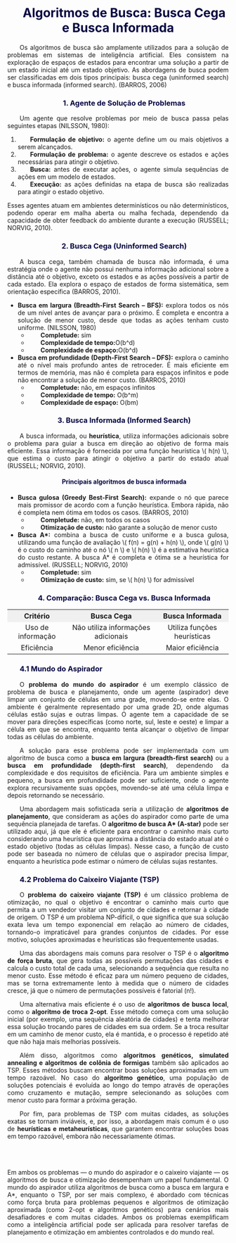 <div style="text-indent: 2em; text-align: justify;">

<h1 style="color: #070743; font-weight: bold; text-align: center">Algoritmos de Busca: Busca Cega e Busca Informada</h1>

Os algoritmos de busca são amplamente utilizados para a solução de problemas em sistemas de inteligência artificial. Eles consistem na exploração de espaços de estados para encontrar uma solução a partir de um estado inicial até um estado objetivo. As abordagens de busca podem ser classificadas em dois tipos principais: busca cega (uninformed search) e busca informada (informed search). (BARROS, 2006)

<h3 style="color: #070743; font-weight: bold; text-align: center">1. Agente de Solução de Problemas</h3>

Um agente que resolve problemas por meio de busca passa pelas seguintes etapas (NILSSON, 1980):
    <ol>
        <li><strong>Formulação de objetivo:</strong> o agente define um ou mais objetivos a serem alcançados.</li>
        <li><strong>Formulação de problema:</strong> o agente descreve os estados e ações necessárias para atingir o objetivo.</li>
        <li><strong>Busca:</strong> antes de executar ações, o agente simula sequências de ações em um modelo de estados.</li>
        <li><strong>Execução:</strong> as ações definidas na etapa de busca são realizadas para atingir o estado objetivo.</li>
    </ol>
Esses agentes atuam em ambientes determinísticos ou não determinísticos, podendo operar em malha aberta ou malha fechada, dependendo da capacidade de obter feedback do ambiente durante a execução (RUSSELL; NORVIG, 2010).

<h3 style="color: #070743; font-weight: bold; text-align: center">2. Busca Cega (Uninformed Search)</h3>

A busca cega, também chamada de busca não informada, é uma estratégia onde o agente não possui nenhuma informação adicional sobre a distância até o objetivo, exceto os estados e as ações possíveis a partir de cada estado. Ela explora o espaço de estados de forma sistemática, sem orientação específica (BARROS, 2010).


<ul>
        <li><strong>Busca em largura (Breadth-First Search – BFS):</strong> explora todos os nós de um nível antes de avançar para o próximo. 
            É completa e encontra a solução de menor custo, desde que todas as ações tenham custo uniforme. (NILSSON, 1980)
            <ul>
                <li><strong>Completude:</strong> sim</li>
                <li><strong>Complexidade de tempo:</strong>O(b^d)</li>
                <li><strong>Complexidade de espaço:</strong>O(b^d)</li>
            </ul>
        </li>
        <li><strong>Busca em profundidade (Depth-First Search – DFS):</strong> explora o caminho até o nível mais profundo antes de retroceder. 
            É mais eficiente em termos de memória, mas não é completa para espaços infinitos e pode não encontrar a solução de menor custo. (BARROS, 2010)
            <ul>
                <li><strong>Completude:</strong> não, em espaços infinitos</li>
                <li><strong>Complexidade de tempo:</strong> O(b^m)</li>
                <li><strong>Complexidade de espaço:</strong> O(bm)</li>
            </ul>
        </li>
    </ul>

<h3 style="color: #070743; font-weight: bold; text-align: center">3. Busca Informada (Informed Search)</h3>

<p>
    A busca informada, ou <strong>heurística</strong>, utiliza informações adicionais sobre o problema para guiar a busca em direção ao objetivo 
    de forma mais eficiente. Essa informação é fornecida por uma função heurística \( h(n) \), que estima o custo para atingir o objetivo 
    a partir do estado atual (RUSSELL; NORVIG, 2010).
</p>

<h4 style="color: #070743; font-weight: bold; text-align: center">Principais algoritmos de busca informada</h4>

<ul>
    <li><strong>Busca gulosa (Greedy Best-First Search):</strong> expande o nó que parece mais promissor de acordo com a função heurística. 
        Embora rápida, não é completa nem ótima em todos os casos. (BARROS, 2010)
        <ul>
            <li><strong>Completude:</strong> não, em todos os casos</li>
            <li><strong>Otimização de custo:</strong> não garante a solução de menor custo</li>
        </ul>
    </li>
    <li><strong>Busca A*:</strong> combina a busca de custo uniforme e a busca gulosa, utilizando uma função de avaliação \( f(n) = g(n) + h(n) \), 
        onde \( g(n) \) é o custo do caminho até o nó \( n \) e \( h(n) \) é a estimativa heurística do custo restante. 
        A busca A* é completa e ótima se a heurística for admissível. (RUSSELL; NORVIG, 2010)
        <ul>
            <li><strong>Completude:</strong> sim</li>
            <li><strong>Otimização de custo:</strong> sim, se \( h(n) \) for admissível</li>
        </ul>
    </li>
</ul>
    
<h3 style="color: #070743; font-weight: bold; text-align: center"> 4. Comparação: Busca Cega vs. Busca Informada</h3>

<table style="width: 100%; border-collapse: collapse; text-align: center;">
    <tr style="background-color: #f0f0f0;">
        <th>Critério</th>
        <th>Busca Cega</th>
        <th>Busca Informada</th>
    </tr>
    <tr>
        <td>Uso de informação</td>
        <td>Não utiliza informações adicionais</td>
        <td>Utiliza funções heurísticas</td>
    </tr>
    <tr>
        <td>Eficiência</td>
        <td>Menor eficiência</td>
        <td>Maior eficiência</td>
    </tr>
</table>

<h3 style="color: #070743; font-weight: bold">4.1 Mundo do Aspirador </h3> 

<p>O <b>problema do mundo do aspirador</b> é um exemplo clássico de problema de busca e planejamento, onde um agente (aspirador) deve limpar um conjunto de células em uma grade, movendo-se entre elas. O ambiente é geralmente representado por uma grade 2D, onde algumas células estão sujas e outras limpas. O agente tem a capacidade de se mover para direções específicas (como norte, sul, leste e oeste) e limpar a célula em que se encontra, enquanto tenta alcançar o objetivo de limpar todas as células do ambiente.</p>

<p>A solução para esse problema pode ser implementada com um algoritmo de busca como a <b>busca em largura (breadth-first search)</b> ou a <b>busca em profundidade (depth-first search)</b>, dependendo da complexidade e dos requisitos de eficiência. Para um ambiente simples e pequeno, a busca em profundidade pode ser suficiente, onde o agente explora recursivamente suas opções, movendo-se até uma célula limpa e depois retornando se necessário.</p>

<p>Uma abordagem mais sofisticada seria a utilização de <b>algoritmos de planejamento</b>, que consideram as ações do aspirador como parte de uma sequência planejada de tarefas. O <b>algoritmo de busca A* (A-star)</b> pode ser utilizado aqui, já que ele é eficiente para encontrar o caminho mais curto considerando uma heurística que aproxima a distância do estado atual até o estado objetivo (todas as células limpas). Nesse caso, a função de custo pode ser baseada no número de células que o aspirador precisa limpar, enquanto a heurística pode estimar o número de células sujas restantes.</p>


<h3 style="color: #070743; font-weight: bold">4.2 Problema do Caixeiro Viajante (TSP) </h3> 

<p>O <b>problema do caixeiro viajante (TSP)</b> é um clássico problema de otimização, no qual o objetivo é encontrar o caminho mais curto que permita a um vendedor visitar um conjunto de cidades e retornar à cidade de origem. O TSP é um problema NP-difícil, o que significa que sua solução exata leva um tempo exponencial em relação ao número de cidades, tornando-o impraticável para grandes conjuntos de cidades. Por esse motivo, soluções aproximadas e heurísticas são frequentemente usadas.</p>

<p>Uma das abordagens mais comuns para resolver o TSP é o <b>algoritmo de força bruta</b>, que gera todas as possíveis permutações das cidades e calcula o custo total de cada uma, selecionando a sequência que resulta no menor custo. Esse método é eficaz para um número pequeno de cidades, mas se torna extremamente lento à medida que o número de cidades cresce, já que o número de permutações possíveis é fatorial (n!).</p>

<p>Uma alternativa mais eficiente é o uso de <b>algoritmos de busca local</b>, como o <b>algoritmo de troca 2-opt</b>. Esse método começa com uma solução inicial (por exemplo, uma sequência aleatória de cidades) e tenta melhorar essa solução trocando pares de cidades em sua ordem. Se a troca resultar em um caminho de menor custo, ela é mantida, e o processo é repetido até que não haja mais melhorias possíveis.</p>

<p>Além disso, algoritmos como <b>algoritmos genéticos, simulated annealing e algoritmos de colônia de formigas</b> também são aplicados ao TSP. Esses métodos buscam encontrar boas soluções aproximadas em um tempo razoável. No caso do <b>algoritmo genético</b>, uma população de soluções potenciais é evoluída ao longo do tempo através de operações como cruzamento e mutação, sempre selecionando as soluções com menor custo para formar a próxima geração.</p>

<p>Por fim, para problemas de TSP com muitas cidades, as soluções exatas se tornam inviáveis, e, por isso, a abordagem mais comum é o uso de <b>heurísticas e metaheurísticas</b>, que garantem encontrar soluções boas em tempo razoável, embora não necessariamente ótimas.</p>

<br>
<br>
<br>
Em ambos os problemas — o mundo do aspirador e o caixeiro viajante — os algoritmos de busca e otimização desempenham um papel fundamental. O mundo do aspirador utiliza algoritmos de busca como a busca em largura e A*, enquanto o TSP, por ser mais complexo, é abordado com técnicas como força bruta para problemas pequenos e algoritmos de otimização aproximada (como 2-opt e algoritmos genéticos) para cenários mais desafiadores e com muitas cidades. Ambos os problemas exemplificam como a inteligência artificial pode ser aplicada para resolver tarefas de planejamento e otimização em ambientes controlados e do mundo real.

